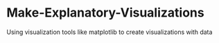 # Make-Explanatory-Visualizations
Using visualization tools like matplotlib to create visualizations with data
